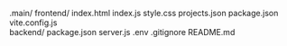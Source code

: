 .main/
  frontend/
    index.html
    index.js
    style.css
    projects.json
    package.json
    vite.config.js  
  backend/
    package.json
    server.js
    .env
  .gitignore
README.md